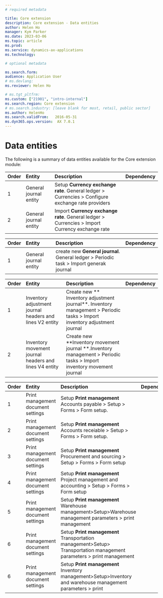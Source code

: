```yaml
---
# required metadata

title: Core extension 
description: Core extension - Data entities
author: Helen Ho
manager: Kym Parker
ms.date: 2023-03-06
ms.topic: article
ms.prod: 
ms.service: dynamics-ax-applications
ms.technology: 

# optional metadata

ms.search.form:  
audience: Application User
# ms.devlang: 
ms.reviewer: Helen Ho

# ms.tgt_pltfrm: 
ms.custom: ["21901", "intro-internal"]
ms.search.region: Core extension 
# ms.search.industry: [leave blank for most, retail, public sector]
ms.author: HelenHo
ms.search.validFrom:   2016-05-31
ms.dyn365.ops.version:  AX 7.0.1
---
```


# Data entities

The following is a summary of data entities available for the Core extension  module:

**Order**         | **Entity**                      | **Description**	                                         | **Dependency**
:-----            |:------------------------        |:-------------------                                      |:------------------------
1	                | General journal entity  | Setup  **Currency exchange rate**. General ledger > Currencies > Configure exchange rate providers 
2	                | General journal entity  | Import  **Currency exchange rate**. General ledger > Currencies > Import Currency exchange rate 

**Order**         | **Entity**                      | **Description**	                                         | **Dependency**
:-----            |:------------------------        |:-------------------                                      |:------------------------
1	                | General journal entity  | create new  **General journal**. General ledger > Periodic task > Import generak journal

**Order**         | **Entity**                      | **Description**	                                         | **Dependency**
:-----            |:------------------------        |:-------------------                                      |:------------------------
1	                | Inventory adjustment journal headers and lines V2 entity | Create new ** Inventory adjustment journal**. Inventory management > Periodic tasks > Import inventory adjustment journal
2	                | Inventory movement journal headers and lines V4 entity  | Create new **Inventory movement journal  **.Inventory management > Periodic tasks > Import inventory movement journal

**Order**         | **Entity**                      | **Description**	                                         | **Dependency**
:-----            |:------------------------        |:-------------------                                      |:------------------------
1	                | Print management document settings  | Setup  **Print management** Accounts payable > Setup > Forms > Form setup.  
2	                | Print management document settings  | Setup  **Print management** Accounts receiable > Setup > Forms > Form setup.
3	                | Print management document settings  | Setup  **Print management** Procurement and sourcing > Setup > Forms > Form setup
4	                | Print management document settings  | Setup  **Print management** Project management and accounting > Setup > Forms > Form setup
5	                | Print management document settings  | Setup  **Print management** Warehouse management>Setup>Warehouse management parameters > print management
6	                | Print management document settings  | Setup  **Print management** Transportation management>Setup> Transportation management parameters > print management 
6	                | Print management document settings  | Setup  **Print management** Inventory management>Setup>Inventory and warehouse management parameters > print 
